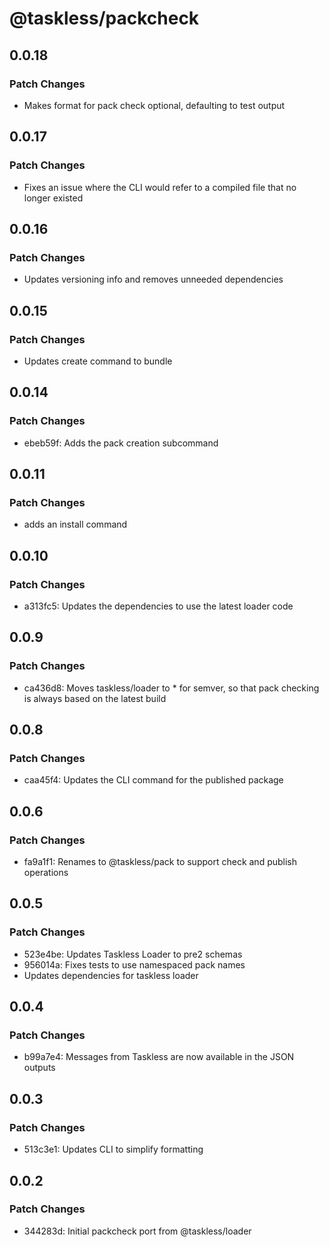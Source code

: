 # @taskless/packcheck

## 0.0.18

### Patch Changes

- Makes format for pack check optional, defaulting to test output

## 0.0.17

### Patch Changes

- Fixes an issue where the CLI would refer to a compiled file that no longer existed

## 0.0.16

### Patch Changes

- Updates versioning info and removes unneeded dependencies

## 0.0.15

### Patch Changes

- Updates create command to bundle

## 0.0.14

### Patch Changes

- ebeb59f: Adds the pack creation subcommand

## 0.0.11

### Patch Changes

- adds an install command

## 0.0.10

### Patch Changes

- a313fc5: Updates the dependencies to use the latest loader code

## 0.0.9

### Patch Changes

- ca436d8: Moves taskless/loader to \* for semver, so that pack checking is always based on the latest build

## 0.0.8

### Patch Changes

- caa45f4: Updates the CLI command for the published package

## 0.0.6

### Patch Changes

- fa9a1f1: Renames to @taskless/pack to support check and publish operations

## 0.0.5

### Patch Changes

- 523e4be: Updates Taskless Loader to pre2 schemas
- 956014a: Fixes tests to use namespaced pack names
- Updates dependencies for taskless loader

## 0.0.4

### Patch Changes

- b99a7e4: Messages from Taskless are now available in the JSON outputs

## 0.0.3

### Patch Changes

- 513c3e1: Updates CLI to simplify formatting

## 0.0.2

### Patch Changes

- 344283d: Initial packcheck port from @taskless/loader
